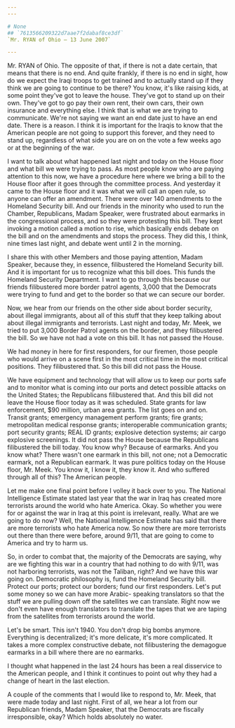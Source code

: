 ```yaml
---
---

# None
## `7613566209322d7aae7f2dabaf8ce3df`
`Mr. RYAN of Ohio — 13 June 2007`

---
```



Mr. RYAN of Ohio. The opposite of that, if there is not a date 
certain, that means that there is no end. And quite frankly, if there 
is no end in sight, how do we expect the Iraqi troops to get trained 
and to actually stand up if they think we are going to continue to be 
there? You know, it's like raising kids, at some point they've got to 
leave the house. They've got to stand up on their own. They've got to 
go pay their own rent, their own cars, their own insurance and 
everything else. I think that is what we are trying to communicate. 
We're not saying we want an end date just to have an end date. There is 
a reason. I think it is important for the Iraqis to know that the 
American people are not going to support this forever, and they need to 
stand up, regardless of what side you are on on the vote a few weeks 
ago or at the beginning of the war.

I want to talk about what happened last night and today on the House 
floor and what bill we were trying to pass. As most people know who are 
paying attention to this now, we have a procedure here where we bring a 
bill to the House floor after it goes through the committee process. 
And yesterday it came to the House floor and it was what we will call 
an open rule, so anyone can offer an amendment. There were over 140 
amendments to the Homeland Security bill. And our friends in the 
minority who used to run the Chamber, Republicans, Madam Speaker, were 
frustrated about earmarks in the congressional process, and so they 
were protesting this bill. They kept invoking a motion called a motion 
to rise, which basically ends debate on the bill and on the amendments 
and stops the process. They did this, I think, nine times last night, 
and debate went until 2 in the morning.

I share this with other Members and those paying attention, Madam 
Speaker, because they, in essence, filibustered the Homeland Security 
bill. And it is important for us to recognize what this bill does. This 
funds the Homeland Security Department. I want to go through this 
because our friends filibustered more border patrol agents, 3,000 that 
the Democrats were trying to fund and get to the border so that we can 
secure our border.

Now, we hear from our friends on the other side about border 
security, about illegal immigrants, about all of this stuff that they 
keep talking about about illegal immigrants and terrorists. Last night 
and today, Mr. Meek, we tried to put 3,000 Border Patrol agents on the 
border, and they filibustered the bill. So we have not had a vote on 
this bill. It has not passed the House.

We had money in here for first responders, for our firemen, those 
people who would arrive on a scene first in the most critical time in 
the most critical positions. They filibustered that. So this bill did 
not pass the House.

We have equipment and technology that will allow us to keep our ports 
safe and to monitor what is coming into our ports and detect possible 
attacks on the United States; the Republicans filibustered that. And 
this bill did not leave the House floor today as it was scheduled. 
State grants for law enforcement, $90 million, urban area grants. The 
list goes on and on. Transit grants; emergency management perform 
grants; fire grants; metropolitan medical response grants; 
interoperable communication grants; port security grants; REAL ID 
grants; explosive detection systems; air cargo explosive screenings. It 
did not pass the House because the Republicans filibustered the bill 
today. You know why? Because of earmarks. And you know what? There 
wasn't one earmark in this bill, not one; not a Democratic earmark, not 
a Republican earmark. It was pure politics today on the House floor, 
Mr. Meek. You know it, I know it, they know it. And who suffered 
through all of this? The American people.

Let me make one final point before I volley it back over to you. The 
National Intelligence Estimate stated last year that the war in Iraq 
has created more terrorists around the world who hate America. Okay. So 
whether you were for or against the war in Iraq at this point is 
irrelevant, really. What are we going to do now? Well, the National 
Intelligence Estimate has said that there are more terrorists who hate 
America now. So now there are more terrorists out there than there were 
before, around 9/11, that are going to come to America and try to harm 
us.

So, in order to combat that, the majority of the Democrats are 
saying, why are we fighting this war in a country that had nothing to 
do with 9/11, was not harboring terrorists, was not the Taliban, right? 
And we have this war going on. Democratic philosophy is, fund the 
Homeland Security bill. Protect our ports; protect our borders; fund 
our first responders. Let's put some money so we can have more Arabic-
speaking translators so that the stuff we are pulling down off the 
satellites we can translate. Right now we don't even have enough 
translators to translate the tapes that we are taping from the 
satellites from terrorists around the world.

Let's be smart. This isn't 1940. You don't drop big bombs anymore. 
Everything is decentralized; it's more delicate, it's more complicated. 
It takes a more complex constructive debate, not filibustering the 
demagogue earmarks in a bill where there are no earmarks.

I thought what happened in the last 24 hours has been a real 
disservice to the American people, and I think it continues to point 
out why they had a change of heart in the last election.

A couple of the comments that I would like to respond to, Mr. Meek, 
that were made today and last night. First of all, we hear a lot from 
our Republican friends, Madam Speaker, that the Democrats are fiscally 
irresponsible, okay? Which holds absolutely no water.